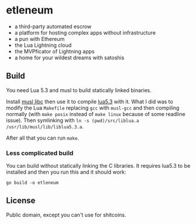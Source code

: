 # etleneum

- a third-party automated escrow
- a platform for hosting complex apps without infrastructure
- a pun with Ethereum
- the Lua Lightning cloud
- the MVPficator of Lightning apps
- a home for your wildest dreams with satoshis

## Build

You need Lua 5.3 and musl to build statically linked binaries.

Install [musl libc](https://musl.libc.org/) then use it to compile [lua5.3](http://www.lua.org/ftp/) with it. What I did was to modify the Lua `Makefile` replacing `gcc` with `musl-gcc` and then compiling normally (with `make posix` instead of `make linux` because of some readline issue). Then symlinking with `ln -s (pwd)/src/liblua.a /usr/lib/musl/lib/liblua5.3.a`.

After all that you can run `make`.

### Less complicated build

You can build without statically linking the C libraries. It requires lua5.3 to be installed and then you run this and it should work:

```
go build -o etleneum
```

## License

Public domain, except you can't use for shitcoins.
